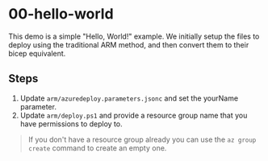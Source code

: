 # 00-hello-world

This demo is a simple "Hello, World!" example. We initially setup the files to deploy using the traditional ARM method, and then convert them to their bicep equivalent.

## Steps

1. Update `arm/azuredeploy.parameters.jsonc` and set the yourName parameter.
2. Update `arm/deploy.ps1` and provide a resource group name that you have permissions to deploy to.

> If you don't have a resource group already you can use the `az group create` command to create an empty one.